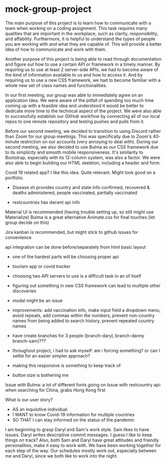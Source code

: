# mock-group-project
The main purpose of this project is to learn how to communicate with a team when working on a coding assignment. This task requires many qualities that are important in the workplace, such as clarity, responsibility, and affability. Furthermore, it is helpful to understand the types of people you are working with and what they are capable of. This will provide a better idea of how to communicate and work with them.

Another purpose of this project is being able to read through documentation and figure out how to use a certain API or framework in a timely manner. By requiring us to use at least 2 server-side APIs, we had to become aware of the kind of information available to us and how to access it.  And by requiring us to use a new CSS framework, we had to become familiar with a whole new set of class names and functionalities.

In our first meeting, our group was able to immediately agree on an application idea. We were aware of the pitfall of spending too much time coming up with a feasible idea and understood it would be better to dedicate more time to the technical aspect of the project. We were also able to successfully establish our GitHub workflow by connecting all of our local repos to one remote repository and testing pushes and pulls from it.

Before our second meeting, we decided to transition to using Discord rather than Zoom for our group meetings. This was specifically due to Zoom's 40-minute restriction on our accounts (very annoying to deal with).  During our second meeting, we also decided to use Bulma as our CSS framework due to its simplicity and smooth mobile responsiveness. It's similarity to Bootstrap, especially with its 12-column system, was also a factor.  We were also able to begin building our HTML skeleton, including a header and form.


Covid 19 related app? 
I like this idea. Quite relevant. Might look good on a portfolio.
- Disease.sh provides country and state info
confirmed, recovered & deaths
administered, people vaccinated, partially vaccinated

- restcountries has decent api info

Material UI is recommended (having trouble setting up, so still might use Materialize)
Bulma is a great alternative
Animate.css for final touches
(let group decide on this)

Jira kanban is recommended, but might stick to github issues for convenience

api integration can be done before/separately from html basic layout
- one of the hardest parts will be choosing proper api

- tourism app or covid tracker
- choosing two API servers to use is a difficult task in an of itself
- figuring out something in new CSS framework can lead to multiple other discoveries
- modal might be an issue
- improvements: add vaccination info, make input field a dropdown menu, avoid repeats, add commas within the numbers, prevent non-country names from being added to search history, prevent repeated country names
- have create branches for 3 people (branch-daryl, branch-danny branch-sam)???
- throughout project, i had to ask myself: am i forcing something? or can I settle for an easier simpler approach?
- making this responsive is something to keep track of
- button size is bothering me

Issue with Bulma: a lot of different fonts going on
Issue with restcountry api: when searching for China, grabs Hong Kong first

What is our user story?
- AS an inquisitive individual
- I WANT to know Covid-19 information for multiple countries
- SO THAT I can stay informed on the status of the pandemic

I am beginning to grasp Daryl and Sam's work style.  Sam likes to have Issues. Daryl writes descriptive commit messages.  I guess I like to keep things on track?  Also, both Sam and Daryl have great attitudes and friendly personalities, make it easy to work with. We have been working together for each step of the way. Our schedules mostly work out, especially between me and Daryl, since we both like to work into the night.